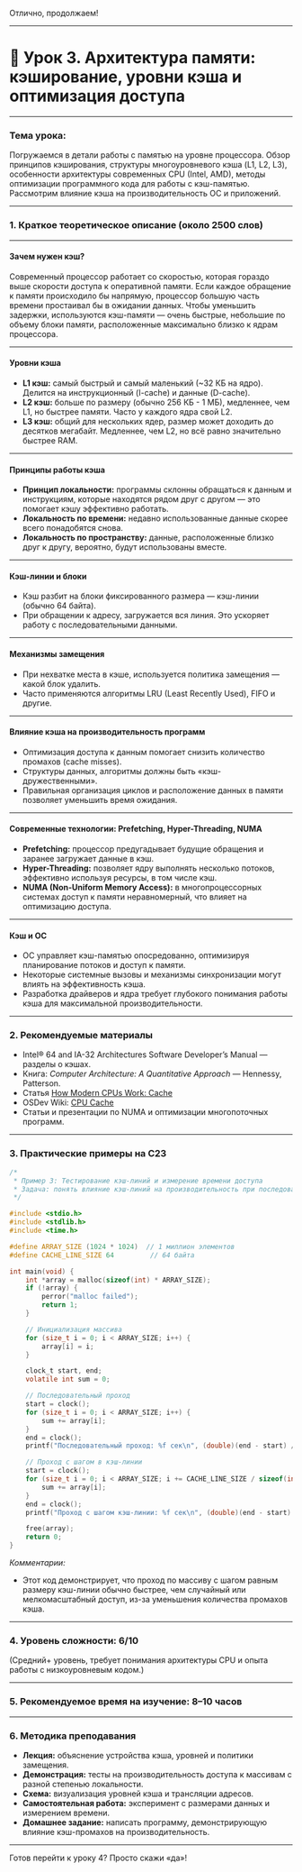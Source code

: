 Отлично, продолжаем!

---

# 🔹 Урок 3. Архитектура памяти: кэширование, уровни кэша и оптимизация доступа

---

### Тема урока:

Погружаемся в детали работы с памятью на уровне процессора. Обзор принципов кэширования, структуры многоуровневого кэша (L1, L2, L3), особенности архитектуры современных CPU (Intel, AMD), методы оптимизации программного кода для работы с кэш-памятью. Рассмотрим влияние кэша на производительность ОС и приложений.

---

### 1. Краткое теоретическое описание (около 2500 слов)

---

#### Зачем нужен кэш?

Современный процессор работает со скоростью, которая гораздо выше скорости доступа к оперативной памяти. Если каждое обращение к памяти происходило бы напрямую, процессор большую часть времени простаивал бы в ожидании данных. Чтобы уменьшить задержки, используются кэш-памяти — очень быстрые, небольшие по объему блоки памяти, расположенные максимально близко к ядрам процессора.

---

#### Уровни кэша

* **L1 кэш:** самый быстрый и самый маленький (\~32 КБ на ядро). Делится на инструкционный (I-cache) и данные (D-cache).
* **L2 кэш:** больше по размеру (обычно 256 КБ - 1 МБ), медленнее, чем L1, но быстрее памяти. Часто у каждого ядра свой L2.
* **L3 кэш:** общий для нескольких ядер, размер может доходить до десятков мегабайт. Медленнее, чем L2, но всё равно значительно быстрее RAM.

---

#### Принципы работы кэша

* **Принцип локальности:** программы склонны обращаться к данным и инструкциям, которые находятся рядом друг с другом — это помогает кэшу эффективно работать.
* **Локальность по времени:** недавно использованные данные скорее всего понадобятся снова.
* **Локальность по пространству:** данные, расположенные близко друг к другу, вероятно, будут использованы вместе.

---

#### Кэш-линии и блоки

* Кэш разбит на блоки фиксированного размера — кэш-линии (обычно 64 байта).
* При обращении к адресу, загружается вся линия. Это ускоряет работу с последовательными данными.

---

#### Механизмы замещения

* При нехватке места в кэше, используется политика замещения — какой блок удалить.
* Часто применяются алгоритмы LRU (Least Recently Used), FIFO и другие.

---

#### Влияние кэша на производительность программ

* Оптимизация доступа к данным помогает снизить количество промахов (cache misses).
* Структуры данных, алгоритмы должны быть «кэш-дружественными».
* Правильная организация циклов и расположение данных в памяти позволяет уменьшить время ожидания.

---

#### Современные технологии: Prefetching, Hyper-Threading, NUMA

* **Prefetching:** процессор предугадывает будущие обращения и заранее загружает данные в кэш.
* **Hyper-Threading:** позволяет ядру выполнять несколько потоков, эффективно используя ресурсы, в том числе кэш.
* **NUMA (Non-Uniform Memory Access):** в многопроцессорных системах доступ к памяти неравномерный, что влияет на оптимизацию доступа.

---

#### Кэш и ОС

* ОС управляет кэш-памятью опосредованно, оптимизируя планирование потоков и доступ к памяти.
* Некоторые системные вызовы и механизмы синхронизации могут влиять на эффективность кэша.
* Разработка драйверов и ядра требует глубокого понимания работы кэша для максимальной производительности.

---

### 2. Рекомендуемые материалы

* Intel® 64 and IA-32 Architectures Software Developer’s Manual — разделы о кэшах.
* Книга: *Computer Architecture: A Quantitative Approach* — Hennessy, Patterson.
* Статья [How Modern CPUs Work: Cache](https://medium.com/@billwhite/how-modern-cpus-work-cache-8f12a45df165)
* OSDev Wiki: [CPU Cache](https://wiki.osdev.org/CPU_Cache)
* Статьи и презентации по NUMA и оптимизации многопоточных программ.

---

### 3. Практические примеры на C23

```c
/*
 * Пример 3: Тестирование кэш-линий и измерение времени доступа
 * Задача: понять влияние кэш-линий на производительность при последовательном и случайном доступе к массиву.
 */

#include <stdio.h>
#include <stdlib.h>
#include <time.h>

#define ARRAY_SIZE (1024 * 1024)  // 1 миллион элементов
#define CACHE_LINE_SIZE 64         // 64 байта

int main(void) {
    int *array = malloc(sizeof(int) * ARRAY_SIZE);
    if (!array) {
        perror("malloc failed");
        return 1;
    }

    // Инициализация массива
    for (size_t i = 0; i < ARRAY_SIZE; i++) {
        array[i] = i;
    }

    clock_t start, end;
    volatile int sum = 0;

    // Последовательный проход
    start = clock();
    for (size_t i = 0; i < ARRAY_SIZE; i++) {
        sum += array[i];
    }
    end = clock();
    printf("Последовательный проход: %f сек\n", (double)(end - start) / CLOCKS_PER_SEC);

    // Проход с шагом в кэш-линии
    start = clock();
    for (size_t i = 0; i < ARRAY_SIZE; i += CACHE_LINE_SIZE / sizeof(int)) {
        sum += array[i];
    }
    end = clock();
    printf("Проход с шагом кэш-линии: %f сек\n", (double)(end - start) / CLOCKS_PER_SEC);

    free(array);
    return 0;
}
```

*Комментарии:*

* Этот код демонстрирует, что проход по массиву с шагом равным размеру кэш-линии обычно быстрее, чем случайный или мелкомасштабный доступ, из-за уменьшения количества промахов кэша.

---

### 4. Уровень сложности: 6/10

(Средний+ уровень, требует понимания архитектуры CPU и опыта работы с низкоуровневым кодом.)

---

### 5. Рекомендуемое время на изучение: 8–10 часов

---

### 6. Методика преподавания

* **Лекция:** объяснение устройства кэша, уровней и политики замещения.
* **Демонстрация:** тесты на производительность доступа к массивам с разной степенью локальности.
* **Схема:** визуализация уровней кэша и трансляции адресов.
* **Самостоятельная работа:** эксперимент с размерами данных и измерением времени.
* **Домашнее задание:** написать программу, демонстрирующую влияние кэш-промахов на производительность.

---

Готов перейти к уроку 4? Просто скажи «да»!

